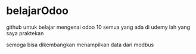 # belajarOdoo
github untuk belajar mengenai odoo 10
semua yang ada di udemy lah yang saya praktekan

semoga bisa dikembangkan menampilkan data dari modbus
